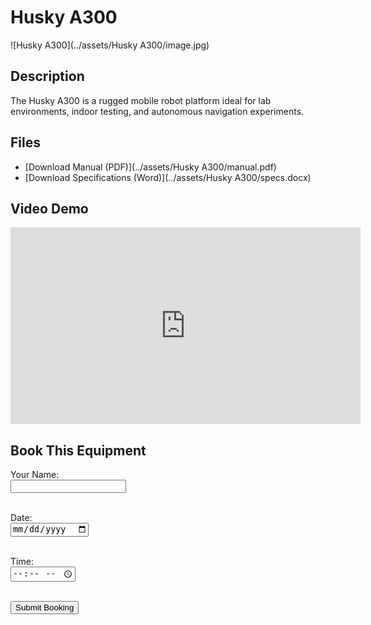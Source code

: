 # Husky A300

![Husky A300](../assets/Husky A300/image.jpg)

## Description
The Husky A300 is a rugged mobile robot platform ideal for lab environments, indoor testing, and autonomous navigation experiments.

## Files
- [Download Manual (PDF)](../assets/Husky A300/manual.pdf)
- [Download Specifications (Word)](../assets/Husky A300/specs.docx)

## Video Demo
<iframe width="560" height="315" src="https://www.youtube.com/embed/lRN7OLICzkk " frameborder="0" allowfullscreen></iframe>

## Book This Equipment

<form action="mailto:your-email@example.com" method="post" enctype="text/plain">
  <label>Your Name:</label><br>
  <input type="text" name="name"><br><br>

  <label>Date:</label><br>
  <input type="date" name="date"><br><br>

  <label>Time:</label><br>
  <input type="time" name="time"><br><br>

  <input type="submit" value="Submit Booking">
</form>
